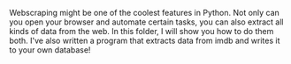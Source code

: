Webscraping might be one of the coolest features in Python.
Not only can you open your browser and automate certain tasks, 
you can also extract all kinds of data from the web.
In this folder, I will show you how to do them both.
I've also written a program that extracts data from imdb and writes it to your own database! 